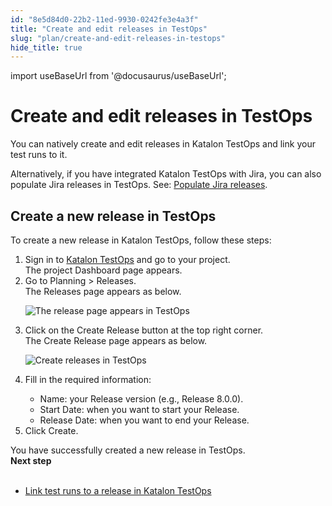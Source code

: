 ```yaml
---
id: "8e5d84d0-22b2-11ed-9930-0242fe3e4a3f"
title: "Create and edit releases in TestOps"
slug: "plan/create-and-edit-releases-in-testops"
hide_title: true
---
```

import useBaseUrl from '@docusaurus/useBaseUrl';


# <a id="id" class="anchor_top_offset"/><a id="ariaid-title1" class="anchor_top_offset"/>Create and edit releases in TestOps

<p xmlns="http://www.w3.org/1999/xhtml" className="p">You can natively create and edit releases in <span className="ph">Katalon TestOps</span> and link your test runs to it.</p> 
<p xmlns="http://www.w3.org/1999/xhtml" className="p">Alternatively, if you have integrated <span className="ph">Katalon TestOps</span> with Jira, you can also populate Jira releases in TestOps. See: <a className="xref" href="/plan/integration-for-test-planning/populate-jira-releases">Populate Jira releases</a>.</p> 

## <a id="task-5617" class="anchor_top_offset"/>Create a new release in TestOps

<section xmlns="http://www.w3.org/1999/xhtml" className="section context">To create a new release in <span className="ph">Katalon TestOps</span>, follow these steps:</section> 
<ol xmlns="http://www.w3.org/1999/xhtml" className="ol steps"><li className="li step stepexpand"><span className="ph cmd">Sign in to <a className="xref j-external-link" href="https://testops.katalon.io/login" target="_blank"><span className="ph">Katalon TestOps</span></a> and go to your project.</span><div className="itemgroup stepresult">The project <span className="ph uicontrol">Dashboard</span> page appears.</div></li><li className="li step stepexpand"><span className="ph cmd">Go to <span className="ph uicontrol">Planning</span> &gt; <span className="ph uicontrol">Releases</span>.</span><div className="itemgroup stepresult">The <span className="ph uicontrol">Releases</span> page appears as below.<p className="p"><img className="image" src={useBaseUrl("/8e5c9a70-22b2-11ed-9930-0242fe3e4a3f.png")} alt="The release page appears in TestOps" /></p></div></li><li className="li step stepexpand"><span className="ph cmd">Click on the <span className="ph uicontrol">Create Release</span> button at the top right corner.</span><div className="itemgroup stepresult">The <span className="ph uicontrol">Create Release </span> page appears as below.<p className="p"><img className="image" src={useBaseUrl("/8e5d36b0-22b2-11ed-9930-0242fe3e4a3f.png")} alt="Create releases in TestOps" /></p></div></li><li className="li step stepexpand"><span className="ph cmd">Fill in the required information:</span><div className="itemgroup info"><ul className="ul"><li className="li"><span className="ph uicontrol">Name</span>: your Release version (e.g., Release 8.0.0).</li><li className="li"><span className="ph uicontrol">Start Date</span>: when you want to start your Release.</li><li className="li"><span className="ph uicontrol">Release Date</span>: when you want to end your Release.</li></ul></div></li><li className="li step stepexpand"><span className="ph cmd">Click <span className="ph uicontrol">Create</span>.</span></li></ol> 
<section xmlns="http://www.w3.org/1999/xhtml" className="section result">You have successfully created a new release in TestOps.</section> 
<nav xmlns="http://www.w3.org/1999/xhtml" role="navigation" className="related-links"><div className="linklist"><strong>Next step</strong><br /><br /><ul className="linklist"><li className="linklist"><a className="link" href="/plan/link-test-runs-to-a-release-in-katalon-testops">Link test runs to a release in Katalon TestOps</a></li></ul></div></nav> 
